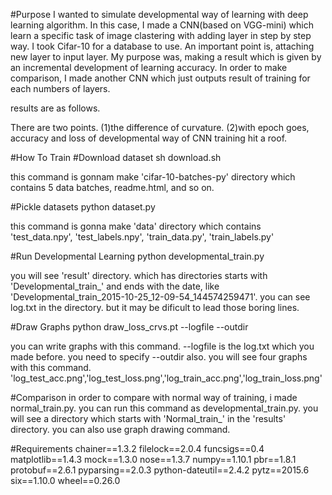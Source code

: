#Purpose
I wanted to simulate developmental way of learning with deep learning algorithm.
In this case, I made a CNN(based on VGG-mini) which learn a specific task of image clastering with adding layer in step by step way. I took Cifar-10 for a database to use. An important point is, attaching new layer to input layer. My purpose was, making a result which is given by an incremental development of learning accuracy.
In order to make comparison, I made another CNN which just outputs result of training for each numbers of layers.

results are as follows.


There are two points. (1)the difference of curvature. (2)with epoch goes, accuracy and loss of developmental way of CNN training hit a roof.




#How To Train
#Download dataset
sh download.sh

this command is gonnam make 'cifar-10-batches-py' directory which contains 5 data batches, readme.html, and so on.

#Pickle datasets
python dataset.py

this command is gonna make 'data' directory which contains 'test_data.npy', 'test_labels.npy', 'train_data.py', 'train_labels.py'

#Run Developmental Learning
python developmental_train.py

you will see 'result' directory. which has directories starts with 'Developmental_train_' and ends with the date, like 'Developmental_train_2015-10-25_12-09-54_144574259471'.
you can see log.txt in the directory. but it may be dificult to lead those boring lines.

#Draw Graphs
python draw_loss_crvs.pt --logfile --outdir

you can write graphs with this command. --logfile is the log.txt which you made before. you need to specify --outdir also.
you will see four graphs with this command. 'log_test_acc.png','log_test_loss.png','log_train_acc.png','log_train_loss.png'


#Comparison
in order to compare with normal way of training, i made normal_train.py.
you can run this command as developmental_train.py. you will see a directory which starts with 'Normal_train_' in the 'results' directory.
you can also use graph drawing command.


#Requirements
chainer==1.3.2
filelock==2.0.4
funcsigs==0.4
matplotlib==1.4.3
mock==1.3.0
nose==1.3.7
numpy==1.10.1
pbr==1.8.1
protobuf==2.6.1
pyparsing==2.0.3
python-dateutil==2.4.2
pytz==2015.6
six==1.10.0
wheel==0.26.0


